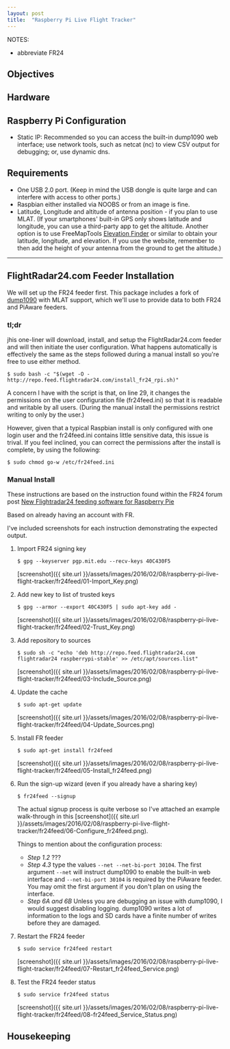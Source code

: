 ```yaml
---
layout: post
title:  "Raspberry Pi Live Flight Tracker"
---
```

NOTES:

+ abbreviate FR24

## Objectives

## Hardware

## Raspberry Pi Configuration

+ Static IP: Recommended so you can access the built-in dump1090 web interface; use network tools, such as netcat (nc) to view CSV output for debugging; or, use dynamic dns.

## Requirements

+ One USB 2.0 port.  (Keep in mind the USB dongle is quite large and can interfere with access to other ports.)
+ Raspbian either installed via NOOBS or from an image is fine.
+ Latitude, Longitude and altitude of antenna position - if you plan to use MLAT.  (If your smartphones' built-in GPS only shows latitude and longitude, you can use a third-party app to get the altitude.  Another option is to use FreeMapTools [Elevation Finder](https://www.freemaptools.com/elevation-finder.htm) or similar to obtain your latitude, longitude, and elevation.  If you use the website, remember to then add the height of your antenna from the ground to get the altitude.)

---

## FlightRadar24.com Feeder Installation

We will set up the FR24 feeder first.  This package includes a fork of [dump1090](https://github.com/MalcolmRobb/dump1090) with MLAT support, which we'll use to provide data to both FR24 and PiAware feeders.

### tl;dr

jhis one-liner will download, install, and setup the FlightRadar24.com feeder and will then initiate the user configuration.  What happens automatically is effectively the same as the steps followed during a manual install so you're free to use either method.

	$ sudo bash -c "$(wget -O - http://repo.feed.flightradar24.com/install_fr24_rpi.sh)"

A concern I have with the script is that, on line 29, it changes the permissions on the user configuration file (fr24feed.ini) so that it is readable and writable by all users.  (During the manual install the permissions restrict writing to only by the user.)

However, given that a typical Raspbian install is only configured with one login user and the fr24feed.ini contains little sensitive data, this issue is trival.  If you feel inclined, you can correct the permissions after the install is complete, by using the following:

	$ sudo chmod go-w /etc/fr24feed.ini

### Manual Install

These instructions are based on the instruction found within the FR24 forum post [New Flightradar24 feeding software for Raspberry Pie](http://forum.flightradar24.com/threads/8908-New-Flightradar24-feeding-software-for-Raspberry-Pie?p=66479#post66479)

Based on already having an account with FR.

I've included screenshots for each instruction demonstrating the expected output.

1.	Import FR24 signing key

		$ gpg --keyserver pgp.mit.edu --recv-keys 40C430F5

	[screenshot]({{ site.url }}/assets/images/2016/02/08/raspberry-pi-live-flight-tracker/fr24feed/01-Import_Key.png)

1.	Add new key to list of trusted keys

		$ gpg --armor --export 40C430F5 | sudo apt-key add -

	[screenshot]({{ site.url }}/assets/images/2016/02/08/raspberry-pi-live-flight-tracker/fr24feed/02-Trust_Key.png)

1.	Add repository to sources

		$ sudo sh -c "echo 'deb http://repo.feed.flightradar24.com flightradar24 raspberrypi-stable' >> /etc/apt/sources.list"

	[screenshot]({{ site.url }}/assets/images/2016/02/08/raspberry-pi-live-flight-tracker/fr24feed/03-Include_Source.png)

1.	Update the cache

		$ sudo apt-get update

	[screenshot]({{ site.url }}/assets/images/2016/02/08/raspberry-pi-live-flight-tracker/fr24feed/04-Update_Sources.png)

1.	Install FR feeder

		$ sudo apt-get install fr24feed

	[screenshot]({{ site.url }}/assets/images/2016/02/08/raspberry-pi-live-flight-tracker/fr24feed/05-Install_fr24feed.png)

1.	Run the sign-up wizard (even if you already have a sharing key)

		$ fr24feed --signup

	The actual signup process is quite verbose so I've attached an example walk-through in this [screenshot]({{ site.url }}/assets/images/2016/02/08/raspberry-pi-live-flight-tracker/fr24feed/06-Configure_fr24feed.png).

	Things to mention about the configuration process:

	+	*Step 1.2* ???
	+	*Step 4.3* type the values `--net --net-bi-port 30104`.  The first argument `--net` will instruct dump1090 to enable the built-in web interface and `--net-bi-port 30104` is required by the PiAware feeder.  You may omit the first argument if you don't plan on using the interface.
	+	*Step 6A and 6B* Unless you are debugging an issue with dump1090, I would suggest disabling logging.  dump1090 writes a lot of information to the logs and SD cards have a finite number of writes before they are damaged.

1.	Restart the FR24 feeder

		$ sudo service fr24feed restart

	[screenshot]({{ site.url }}/assets/images/2016/02/08/raspberry-pi-live-flight-tracker/fr24feed/07-Restart_fr24feed_Service.png)

1.	Test the FR24 feeder status

		$ sudo service fr24feed status

	[screenshot]({{ site.url }}/assets/images/2016/02/08/raspberry-pi-live-flight-tracker/fr24feed/08-fr24feed_Service_Status.png)

## Housekeeping


